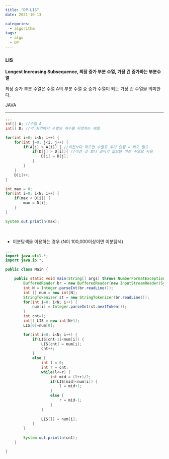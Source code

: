 ```yaml
---
title: "DP-LIS"
date: 2021-10-13

categories:
  - algorithm
tags:
  - algo
  - DP
---
```



### LIS

**Longest Increasing Subsequence, 최장 증가 부분 수열, 가장 긴 증가하는 부분수열**

최장 증가 부분 수열은 수열 A의 부분 수열 중 증가 수열이 되는 가장 긴 수열을 의미한다.

JAVA

---

```java
...
int[] A; //수열 A
int[] D; //각 자리에서 수열의 개수를 저장하는 배열

for(int i=0; i<N; i++) {
	for(int j=0; j<i; j++) {
		if(A[j] > A[i]) { //이전보다 작으면 수열로 추가 안됨 = 비교 필요
			if(D[j] > D[i]){ //이전 것 보다 길이가 짧으면 이전 수열로 사용
				D[i] = D[j];
			}
		}
	}
	D[i]++;
}

int max = 0;
for(int i=0; i<N; i++) {
	if(max < D[i]) {
		max = D[i];
	}
}

System.out.println(max);
```

<br>


- 이분탐색을 이용하는 경우 (N이 100,000이상이면 이분탐색)

```java
...
import java.util.*;
import java.io.*;

public class Main {

	public static void main(String[] args) throws NumberFormatException, IOException {
		BufferedReader br = new BufferedReader(new InputStreamReader(System.in));
		int N = Integer.parseInt(br.readLine());
		int [] num = new int[N];
		StringTokenizer st = new StringTokenizer(br.readLine());
		for(int i=0; i<N; i++) {
			num[i] = Integer.parseInt(st.nextToken());
		}
		int cnt=1;
		int[] LIS = new int[N+1];
		LIS[0]=num[0];

		for(int i=0; i<N; i++) {
			if(LIS[cnt-1]<num[i]) {
				LIS[cnt] = num[i];
				cnt++;
			}
			else {
				int l = 0;
				int r = cnt;
				while(l<=r) {
					int mid = (l+r)/2;
					if(LIS[mid]<num[i]) {
						l = mid+1;
					}
					else {
						r = mid-1;
					}
				}
				
				LIS[l] = num[i];
			}
		}
		
		System.out.println(cnt);
	}

}
```

<br>
<br>